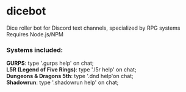 # dicebot
Dice roller bot for Discord text channels, specialized by RPG systems
Requires Node.js/NPM

<h3>Systems included:</h3>
<strong>GURPS</strong>: type '.gurps help' on chat;<br/>
<strong>L5R (Legend of Five Rings)</strong>: type '.l5r help' on chat;<br/>
<strong>Dungeons & Dragons 5th</strong>: type '.dnd help'on chat;<br/>
<strong>Shadowrun</strong>: type '.shadowrun help' on chat;<br/>
